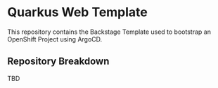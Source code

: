 # Quarkus Web Template

This repository contains the Backstage Template used to bootstrap an OpenShift Project using ArgoCD.

## Repository Breakdown

TBD
